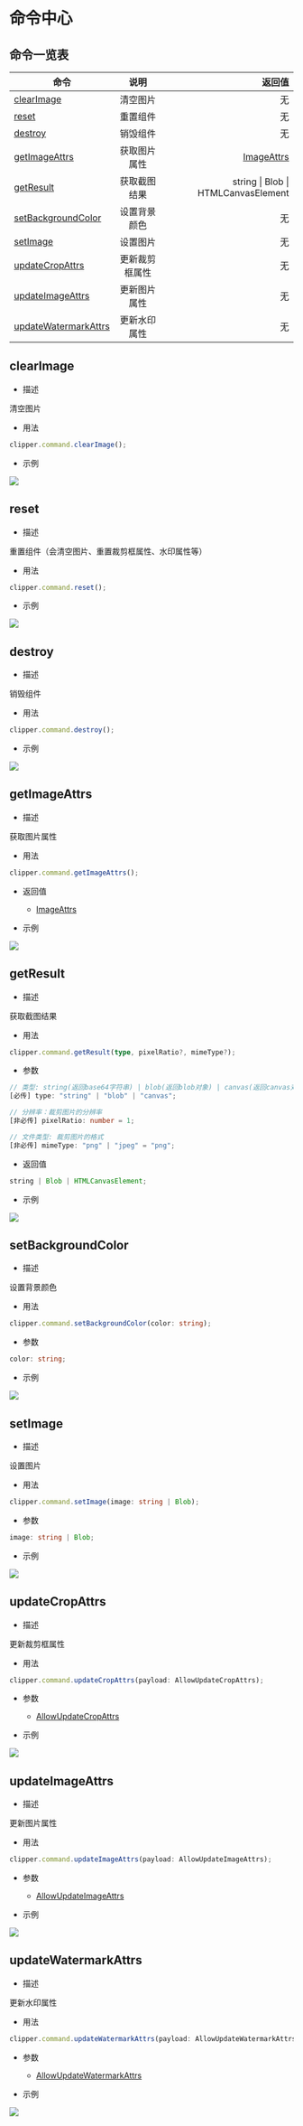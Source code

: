 # 命令中心

<backTop />

## 命令一览表

| 命令                                          |      说明      |                                           返回值 |
| --------------------------------------------- | :------------: | -----------------------------------------------: |
| [clearImage](#clearimage)                     |    清空图片    |                                               无 |
| [reset](#reset)                               |    重置组件    |                                               无 |
| [destroy](#destroy)                           |    销毁组件    |                                               无 |
| [getImageAttrs](#getimageattrs)               |  获取图片属性  | [ImageAttrs](/quick-start/interface/#imageattrs) |
| [getResult](#getresult)                       |  获取截图结果  |              string \| Blob \| HTMLCanvasElement |
| [setBackgroundColor](#setbackgroundcolor)     |  设置背景颜色  |                                               无 |
| [setImage](#setimage)                         |    设置图片    |                                               无 |
| [updateCropAttrs](#updatecropattrs)           | 更新裁剪框属性 |                                               无 |
| [updateImageAttrs](#updateimageattrs)         |  更新图片属性  |                                               无 |
| [updateWatermarkAttrs](#updatewatermarkattrs) |  更新水印属性  |                                               无 |

## clearImage

-   描述

清空图片

-   用法

```ts
clipper.command.clearImage();
```

-   示例

<img src='/public/clear-image.gif'/>

## reset

-   描述

重置组件（会清空图片、重置裁剪框属性、水印属性等）

-   用法

```ts
clipper.command.reset();
```

-   示例

<img src='/public/reset.gif'/>

## destroy

-   描述

销毁组件

-   用法

```ts
clipper.command.destroy();
```

-   示例

<img src='/public/destroy.gif'/>

## getImageAttrs

-   描述

获取图片属性

-   用法

```ts
clipper.command.getImageAttrs();
```

-   返回值

    -   [ImageAttrs](/quick-start/interface/#imageattrs)

-   示例

<img src='/public/getImageAttrs.gif'/>

## getResult

-   描述

获取截图结果

-   用法

```ts
clipper.command.getResult(type, pixelRatio?, mimeType?);
```

-   参数

```ts
// 类型: string(返回base64字符串) | blob(返回blob对象) | canvas(返回canvas对象)
[必传] type: "string" | "blob" | "canvas";

// 分辨率：裁剪图片的分辨率
[非必传] pixelRatio: number = 1;

// 文件类型: 裁剪图片的格式
[非必传] mimeType: "png" | "jpeg" = "png";
```

-   返回值

```ts
string | Blob | HTMLCanvasElement;
```

-   示例

<img src='/public/getResult.gif'/>

## setBackgroundColor

-   描述

设置背景颜色

-   用法

```ts
clipper.command.setBackgroundColor(color: string);
```

-   参数

```ts
color: string;
```

-   示例

<img src='/public/setBackgroundColor.gif'/>

## setImage

-   描述

设置图片

-   用法

```ts
clipper.command.setImage(image: string | Blob);
```

-   参数

```ts
image: string | Blob;
```

-   示例

<img src='/public/setImage.gif'/>

## updateCropAttrs

-   描述

更新裁剪框属性

-   用法

```ts
clipper.command.updateCropAttrs(payload: AllowUpdateCropAttrs);
```

-   参数

    -   [AllowUpdateCropAttrs](/quick-start/interface/#allowupdatecropattrs)

-   示例

<img src='/public/updateCropAttrs.gif'/>

## updateImageAttrs

-   描述

更新图片属性

-   用法

```ts
clipper.command.updateImageAttrs(payload: AllowUpdateImageAttrs);
```

-   参数

    -   [AllowUpdateImageAttrs](/quick-start/interface/#allowupdateimageattrs)

-   示例

<img src='/public/updateImageAttrs.gif'/>

## updateWatermarkAttrs

-   描述

更新水印属性

-   用法

```ts
clipper.command.updateWatermarkAttrs(payload: AllowUpdateWatermarkAttrs);
```

-   参数

    -   [AllowUpdateWatermarkAttrs](/quick-start/interface/#allowupdatewatermarkattrs)

-   示例

<img src='/public/updateWatermark.gif'/>
